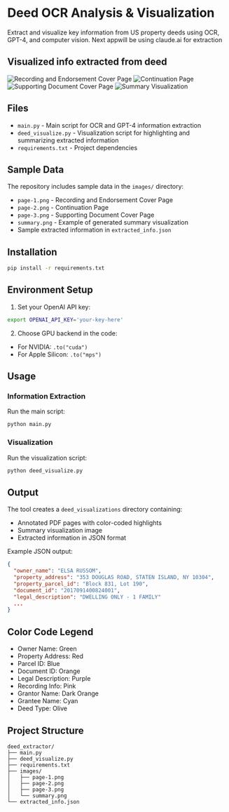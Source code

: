 # Deed OCR Analysis & Visualization

Extract and visualize key information from US property deeds using OCR, GPT-4, and computer vision.
Next appwill be using claude.ai for extraction



## Visualized info extracted from deed
![Recording and Endorsement Cover Page](images/annotated_page_1.png)
![Continuation Page](images/annotated_page_2.png)
![Supporting Document Cover Page](images/annotated_page_3.png)
![Summary Visualization](images/summary.png)

## Files

- `main.py` - Main script for OCR and GPT-4 information extraction
- `deed_visualize.py` - Visualization script for highlighting and summarizing extracted information
- `requirements.txt` - Project dependencies

## Sample Data

The repository includes sample data in the `images/` directory:
- `page-1.png` - Recording and Endorsement Cover Page
- `page-2.png` - Continuation Page
- `page-3.png` - Supporting Document Cover Page
- `summary.png` - Example of generated summary visualization
- Sample extracted information in `extracted_info.json`

## Installation

```bash
pip install -r requirements.txt
```

## Environment Setup

1. Set your OpenAI API key:
```bash
export OPENAI_API_KEY='your-key-here'
```

2. Choose GPU backend in the code:
- For NVIDIA: `.to("cuda")`
- For Apple Silicon: `.to("mps")`

## Usage

### Information Extraction
Run the main script:
```bash
python main.py
```

### Visualization
Run the visualization script:
```bash
python deed_visualize.py
```

## Output

The tool creates a `deed_visualizations` directory containing:
- Annotated PDF pages with color-coded highlights
- Summary visualization image
- Extracted information in JSON format

Example JSON output:
```json
{
  "owner_name": "ELSA RUSSOM",
  "property_address": "353 DOUGLAS ROAD, STATEN ISLAND, NY 10304",
  "property_parcel_id": "Block 831, Lot 190",
  "document_id": "2017091400824001",
  "legal_description": "DWELLING ONLY - 1 FAMILY"
  ...
}
```

## Color Code Legend

- Owner Name: Green
- Property Address: Red
- Parcel ID: Blue
- Document ID: Orange
- Legal Description: Purple
- Recording Info: Pink
- Grantor Name: Dark Orange
- Grantee Name: Cyan
- Deed Type: Olive

## Project Structure

```
deed_extractor/
├── main.py
├── deed_visualize.py
├── requirements.txt
├── images/
│   ├── page-1.png
│   ├── page-2.png
│   ├── page-3.png
│   └── summary.png
└── extracted_info.json
```
